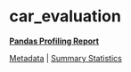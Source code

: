 # car_evaluation

[**Pandas Profiling Report**](https://epistasislab.github.io/pmlb/profile/car_evaluation.html)

[Metadata](metadata.yaml) | [Summary Statistics](summary_stats.tsv)

